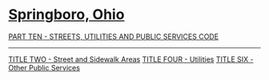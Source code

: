 [Springboro, Ohio](indexee20.html)
==================================

[PART TEN - STREETS, UTILITIES AND PUBLIC SERVICES CODE](407fa412.html)

* * * * *

[TITLE TWO - Street and Sidewalk Areas](409ca412.html) [TITLE FOUR -
Utilities](4295a412.html) [TITLE SIX - Other Public
Services](45a2a412.html)
